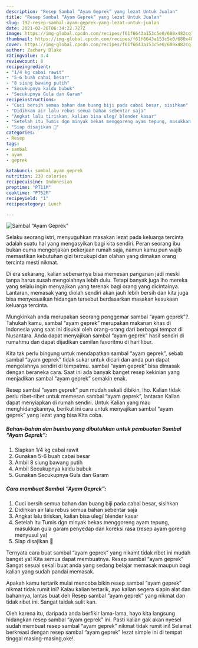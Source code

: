 ```yaml
---
description: "Resep Sambal “Ayam Geprek” yang lezat Untuk Jualan"
title: "Resep Sambal “Ayam Geprek” yang lezat Untuk Jualan"
slug: 192-resep-sambal-ayam-geprek-yang-lezat-untuk-jualan
date: 2021-02-26T06:34:22.727Z
image: https://img-global.cpcdn.com/recipes/f61f6643a153c5e0/680x482cq70/sambal-ayam-geprek-foto-resep-utama.jpg
thumbnail: https://img-global.cpcdn.com/recipes/f61f6643a153c5e0/680x482cq70/sambal-ayam-geprek-foto-resep-utama.jpg
cover: https://img-global.cpcdn.com/recipes/f61f6643a153c5e0/680x482cq70/sambal-ayam-geprek-foto-resep-utama.jpg
author: Zachary Blake
ratingvalue: 3.4
reviewcount: 8
recipeingredient:
- "1/4 kg cabai rawit"
- "5-6 buah cabai besar"
- "8 siung bawang putih"
- "Secukupnya kaldu bubuk"
- "Secukupnya Gula dan Garam"
recipeinstructions:
- "Cuci bersih semua bahan dan buang biji pada cabai besar, sisihkan"
- "Didihkan air lalu rebus semua bahan sebentar saja"
- "Angkat lalu tiriskan, kalian bisa uleg/ blender kasar"
- "Setelah itu Tumis dgn minyak bekas menggoreng ayam tepung, masukkan gula garam penyedap dan koreksi rasa (resep ayam goreng menyusul ya)"
- "Siap disajikan 🥰"
categories:
- Resep
tags:
- sambal
- ayam
- geprek

katakunci: sambal ayam geprek 
nutrition: 230 calories
recipecuisine: Indonesian
preptime: "PT11M"
cooktime: "PT52M"
recipeyield: "1"
recipecategory: Lunch

---
```



![Sambal “Ayam Geprek”](https://img-global.cpcdn.com/recipes/f61f6643a153c5e0/680x482cq70/sambal-ayam-geprek-foto-resep-utama.jpg)

Selaku seorang istri, menyuguhkan masakan lezat pada keluarga tercinta adalah suatu hal yang mengasyikan bagi kita sendiri. Peran seorang ibu bukan cuma mengerjakan pekerjaan rumah saja, namun kamu pun wajib memastikan kebutuhan gizi tercukupi dan olahan yang dimakan orang tercinta mesti nikmat.

Di era  sekarang, kalian sebenarnya bisa memesan panganan jadi meski tanpa harus susah mengolahnya lebih dulu. Tetapi banyak juga lho mereka yang selalu ingin menyajikan yang terenak bagi orang yang dicintainya. Lantaran, memasak yang diolah sendiri akan jauh lebih bersih dan kita juga bisa menyesuaikan hidangan tersebut berdasarkan masakan kesukaan keluarga tercinta. 



Mungkinkah anda merupakan seorang penggemar sambal “ayam geprek”?. Tahukah kamu, sambal “ayam geprek” merupakan makanan khas di Indonesia yang saat ini disukai oleh orang-orang dari berbagai tempat di Nusantara. Anda dapat menyajikan sambal “ayam geprek” hasil sendiri di rumahmu dan dapat dijadikan camilan favoritmu di hari libur.

Kita tak perlu bingung untuk mendapatkan sambal “ayam geprek”, sebab sambal “ayam geprek” tidak sukar untuk dicari dan anda pun dapat mengolahnya sendiri di tempatmu. sambal “ayam geprek” bisa dimasak dengan beraneka cara. Saat ini ada banyak banget resep kekinian yang menjadikan sambal “ayam geprek” semakin enak.

Resep sambal “ayam geprek” pun mudah sekali dibikin, lho. Kalian tidak perlu ribet-ribet untuk memesan sambal “ayam geprek”, lantaran Kalian dapat menyiapkan di rumah sendiri. Untuk Kalian yang mau menghidangkannya, berikut ini cara untuk menyajikan sambal “ayam geprek” yang lezat yang bisa Kita coba.

<!--inarticleads1-->

##### Bahan-bahan dan bumbu yang dibutuhkan untuk pembuatan Sambal “Ayam Geprek”:

1. Siapkan 1/4 kg cabai rawit
1. Gunakan 5-6 buah cabai besar
1. Ambil 8 siung bawang putih
1. Ambil Secukupnya kaldu bubuk
1. Gunakan Secukupnya Gula dan Garam




<!--inarticleads2-->

##### Cara membuat Sambal “Ayam Geprek”:

1. Cuci bersih semua bahan dan buang biji pada cabai besar, sisihkan
1. Didihkan air lalu rebus semua bahan sebentar saja
1. Angkat lalu tiriskan, kalian bisa uleg/ blender kasar
1. Setelah itu Tumis dgn minyak bekas menggoreng ayam tepung, masukkan gula garam penyedap dan koreksi rasa (resep ayam goreng menyusul ya)
1. Siap disajikan 🥰




Ternyata cara buat sambal “ayam geprek” yang nikamt tidak ribet ini mudah banget ya! Kita semua dapat membuatnya. Resep sambal “ayam geprek” Sangat sesuai sekali buat anda yang sedang belajar memasak maupun bagi kalian yang sudah pandai memasak.

Apakah kamu tertarik mulai mencoba bikin resep sambal “ayam geprek” nikmat tidak rumit ini? Kalau kalian tertarik, ayo kalian segera siapin alat dan bahannya, lantas buat deh Resep sambal “ayam geprek” yang nikmat dan tidak ribet ini. Sangat taidak sulit kan. 

Oleh karena itu, daripada anda berfikir lama-lama, hayo kita langsung hidangkan resep sambal “ayam geprek” ini. Pasti kalian gak akan nyesel sudah membuat resep sambal “ayam geprek” nikmat tidak rumit ini! Selamat berkreasi dengan resep sambal “ayam geprek” lezat simple ini di tempat tinggal masing-masing,oke!.

